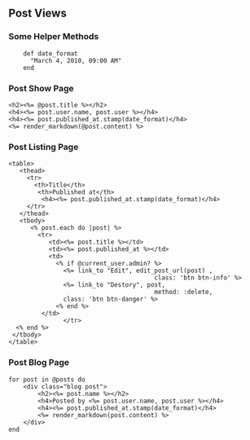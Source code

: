 ## Post Views

### Some Helper Methods

    	def date_format
    	  "March 4, 2010, 09:00 AM"
    	end

### Post Show Page

	<h2><%= @post.title %></h2>
	<h4><%= post.user.name, post.user %></h4>
	<h4><%= post.published_at.stamp(date_format)</h4>
	<%= render_markdown(@post.content) %>
	
### Post Listing Page
	<table>
	   <thead>
	     <tr>
	       <th>Title</th>
	        <th>Published at</th>
	         <h4><%= post.published_at.stamp(date_format)</h4>
	     </tr>
	   </thead>
	   <tbody>
	      <% post.each do |post| %>
	        <tr>
	           <td><%= post.title %></td>
	           <td><%= post.published_at %></td>
	           <td>
	             <% if @current_user.admin? %>
	               <%= link_to "Edit", edit_post_url(post) , 
	               							class: 'btn btn-info' %>
	               <%= link_to "Destory", post, 
	               							method: :delete, 
	               class: 'btn btn-danger' %>
	             <% end %>
		     </td>
                   </tr>
	  <% end %>
     </tbody>
	</table>
		

### Post Blog Page

	for post in @posts do
		<div class="blog post">
			<h2><%= post.name %></h2>
			<h4>Posted by <%= post.user.name, post.user %></h4>
			<h4><%= post.published_at.stamp(date_format)</h4>
			<%= render_markdown(post.content) %>
		</div>
	end


